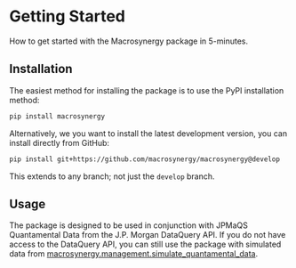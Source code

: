 # Getting Started

How to get started with the Macrosynergy package in 5-minutes.

## Installation

The easiest method for installing the package is to use the PyPI installation method:

```bash
pip install macrosynergy
```
Alternatively, we you want to install the latest development version, you can install directly from GitHub:

```bash
pip install git+https://github.com/macrosynergy/macrosynergy@develop
```
This extends to any branch; not just the `develop` branch.

## Usage

The package is designed to be used in conjunction with JPMaQS Quantamental Data from the J.P. Morgan DataQuery API. If you do not have access to the DataQuery API, you can still use the package with simulated data from [macrosynergy.management.simulate_quantamental_data](./macrosynergy/management/simulate_quantamental_data).

